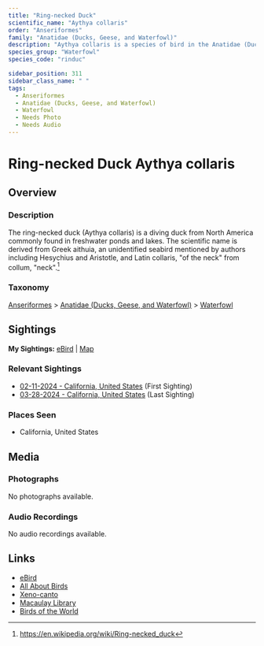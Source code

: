 ```yaml
---
title: "Ring-necked Duck"
scientific_name: "Aythya collaris"
order: "Anseriformes"
family: "Anatidae (Ducks, Geese, and Waterfowl)"
description: "Aythya collaris is a species of bird in the Anatidae (Ducks, Geese, and Waterfowl) family. It has been observed 3 times."
species_group: "Waterfowl"
species_code: "rinduc"

sidebar_position: 311
sidebar_class_name: " "
tags: 
  - Anseriformes
  - Anatidae (Ducks, Geese, and Waterfowl)
  - Waterfowl
  - Needs Photo
  - Needs Audio
---
```


# Ring-necked Duck <span className='sci_name'>Aythya collaris</span>

## Overview

### Description
The ring-necked duck (Aythya collaris) is a diving duck from North America commonly found in freshwater ponds and lakes. The scientific name is derived from Greek aithuia, an unidentified seabird mentioned by authors including  Hesychius and Aristotle, and Latin  collaris, "of the neck" from collum, "neck".[^1]

[^1]: https://en.wikipedia.org/wiki/Ring-necked_duck

### Taxonomy
[Anseriformes](/tags/anseriformes) > [Anatidae (Ducks, Geese, and Waterfowl)](/tags/anatidae-ducks-geese-and-waterfowl) > [Waterfowl](/tags/waterfowl)


## Sightings

**My Sightings:** [eBird](https://ebird.org/lifelist?r=world&time=life&spp=rinduc) | [Map](/map?species_code=rinduc)

### Relevant Sightings

* [02-11-2024 - California, United States](https://ebird.org/checklist/S161327433) (First Sighting)
* [03-28-2024 - California, United States](https://ebird.org/checklist/S166301587) (Last Sighting)

### Places Seen

* California, United States



## Media
### Photographs
No photographs available.

### Audio Recordings
No audio recordings available.

## Links
* [eBird](https://ebird.org/species/rinduc) 
* [All About Birds](https://www.allaboutbirds.org/guide/rinduc) 
* [Xeno-canto](https://www.xeno-canto.org/species/aythya-collaris) 
* [Macaulay Library](https://search.macaulaylibrary.org/catalog?taxonCode=rinduc&sort=rating_rank_desc)
* [Birds of the World](https://birdsoftheworld.org/bow/species/rinduc)
